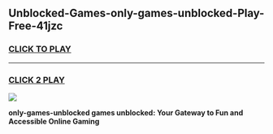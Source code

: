 
## Unblocked-Games-only-games-unblocked-Play-Free-41jzc
<h3>
<a href="https://premium76.site?title=only-games-unblocked&ref=20A">CLICK TO PLAY</a></h3>
<hr>

<h3>
<a href="https://premium76.site?title=only-games-unblocked&ref=20A">CLICK 2 PLAY</a>
  
</h3>

<a href="https://premium76.site?title=only-games-unblocked&ref=20A"><img src="https://clearcache.store/games.png"></a>


**only-games-unblocked games unblocked: Your Gateway to Fun and Accessible Online Gaming**
